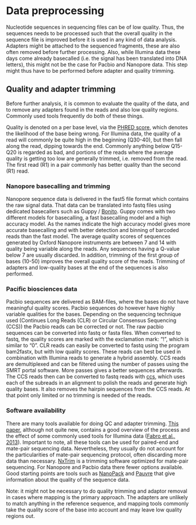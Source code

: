 # Data preprocessing

Nucleotide sequences in sequencing files can be of low quality. Thus, the
sequences needs to be processed such that the overall quality in the sequence
file is improved before it is used in any kind of data analysis. Adapters might
be attached to the sequenced fragments, these are also often removed before
further processing. Also, while Illumina data these days come already basecalled
(i.e. the signal has been translated into DNA letters), this might not be the
case for Pacbio and Nanopore data. This step might thus have to be performed
before adapter and quality trimming.    

## Quality and adapter trimming 	
Before further analysis, it is common to evaluate the quality of the data, and
to remove any adapters found in the reads and also low quality regions. Commonly
used tools frequently do both of these things.

Quality is denoted on a per base level, via the [PHRED
score](https://en.wikipedia.org/wiki/Phred_quality_score), which denotes the
likelihood of the base being wrong. For Illumina data, the quality of a read
will commonly be quite high in the beginning (Q30-40), but then fall along the
read, dipping towards the end.  Commonly anything below Q15-Q20 is regarded as
bad, and portions of the reads where the average quality is getting too low are
generally trimmed, i.e. removed from the read. The first read (R1) in a pair
commonly has better quality than the second (R1) read.

### Nanopore basecalling and trimming
Nanopore sequence data is delivered in the fast5 file format which contains the
raw signal data. That data can be translated into fastq files using dedicated
basecallers such as Guppy / [Bonito](https://github.com/nanoporetech/bonito).
Guppy comes with two different models for basecalling, a fast basecalling model
and a high accuracy model. As the names indicate the high accuracy model gives
more accurate basecalling and with better detection and binning of barcoded
reads than the fast model. The average quality scores of sequences generated by
Oxford Nanopore instruments are between 7 and 14 with quality being variable
along the reads. Any sequences having a Q-value below 7 are usually discarded.
In addition, trimming of the first group of bases (10-50) improves the overall
quality score of the reads. Trimming of adapters and low-quality bases at the
end of the sequences is also performed.

### Pacific biosciences data
Pacbio sequences are delivered as BAM-files, where the bases do not have
meaningful quality scores. Pacbio sequences do however have highly variable
qualities for the bases. Depending on the sequencing technique used (Continues
Long Reads (CLR) or Circular Consensus Sequencing (CCS)) the Pacbio reads can be
corrected or not. The raw pacbio sequences can be converted into fastq or fasta
files. When converted to fastq, the quality scores are marked with the
exclamation mark: “!”, which is similar to “0”. CLR reads can easily be
converted to fastq using the program bam2fastx, but with low quality scores.
These reads can best be used in combination with Illumina reads to generate a
hybrid assembly. CCS reads are demultiplexed and can be filtered using the
number of passes using the SMRT portal software. More passes gives a better
sequences afterwards. The CCS reads then can be converted to fastq reads with
[ccs](https://ccs.how/), which uses each of the subreads in an alignment to
polish the reads and generate high quality bases. It also removes the hairpin
sequences from the CCS reads.  At that point only limited or no trimming is
needed of the reads.

### Software availability
There are many tools available for doing QC and adapter trimming. [This
paper](https://journals.plos.org/plosone/article?id=10.1371/journal.pone.0085024),
although not quite new, contains a good overview of the process and the effect
of some commonly used tools for Illumina data ([Fabro et al.,
2013](https://journals.plos.org/plosone/article?id=10.1371/journal.pone.0085024)).
Important to note, all these tools can be used for paired-end and mate-pair
sequencing data. Nevertheless, they usually do not account for the
particularities of mate-pair sequencing protocol, often discarding more data
than necessary.
[NxTrim](https://academic.oup.com/bioinformatics/article/31/12/2035/213912) is a
trimming software optimized for mate-pair sequencing. For Nanopore and Pacbio
data there fewer  options available. Good starting points are tools such as
[NanoPack](https://academic.oup.com/bioinformatics/article/34/15/2666/4934939)
and [Pauvre](https://github.com/conchoecia/pauvre) that give information about
the quality of the sequence data.

Note: it might not be necessary to do quality trimming and adaptor removal in
cases where mapping is the primary approach. The adapters are unlikely to match
anything in the reference sequence, and mapping tools commonly take the quality
score of the base into account and may leave low quality regions out.
